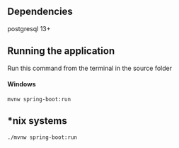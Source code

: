## Dependencies
postgresql 13+
## Running the application

Run this command from the terminal in the source folder
#### Windows
```
mvnw spring-boot:run
```
## *nix systems
```
./mvnw spring-boot:run
```